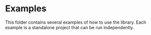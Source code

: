 # Examples

This folder contains several examples of how to use the library. Each example is a standalone project that can be run independently.

